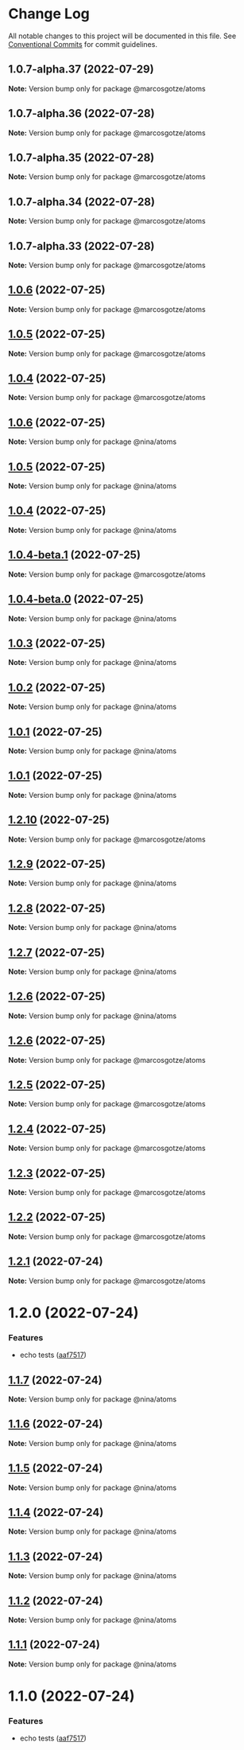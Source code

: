 # Change Log

All notable changes to this project will be documented in this file.
See [Conventional Commits](https://conventionalcommits.org) for commit guidelines.

## 1.0.7-alpha.37 (2022-07-29)

**Note:** Version bump only for package @marcosgotze/atoms





## 1.0.7-alpha.36 (2022-07-28)

**Note:** Version bump only for package @marcosgotze/atoms





## 1.0.7-alpha.35 (2022-07-28)

**Note:** Version bump only for package @marcosgotze/atoms





## 1.0.7-alpha.34 (2022-07-28)

**Note:** Version bump only for package @marcosgotze/atoms





## 1.0.7-alpha.33 (2022-07-28)

**Note:** Version bump only for package @marcosgotze/atoms





## [1.0.6](https://github.com/marcosgotze/nina/compare/@marcosgotze/atoms@1.0.4...@marcosgotze/atoms@1.0.6) (2022-07-25)

**Note:** Version bump only for package @marcosgotze/atoms





## [1.0.5](https://github.com/marcosgotze/nina/compare/@marcosgotze/atoms@1.0.4...@marcosgotze/atoms@1.0.5) (2022-07-25)

**Note:** Version bump only for package @marcosgotze/atoms





## [1.0.4](https://github.com/marcosgotze/nina/compare/@marcosgotze/atoms@1.0.4-beta.1...@marcosgotze/atoms@1.0.4) (2022-07-25)

**Note:** Version bump only for package @marcosgotze/atoms





## [1.0.6](http://159.223.209.6/compare/@nina/atoms@1.0.5...@nina/atoms@1.0.6) (2022-07-25)

**Note:** Version bump only for package @nina/atoms





## [1.0.5](http://159.223.209.6/compare/@nina/atoms@1.0.4...@nina/atoms@1.0.5) (2022-07-25)

**Note:** Version bump only for package @nina/atoms





## [1.0.4](https://github.com/marcosgotze/nina/compare/@nina/atoms@1.0.4-beta.0...@nina/atoms@1.0.4) (2022-07-25)

**Note:** Version bump only for package @nina/atoms





## [1.0.4-beta.1](https://github.com/marcosgotze/nina/compare/@marcosgotze/atoms@1.2.10...@marcosgotze/atoms@1.0.4-beta.1) (2022-07-25)

**Note:** Version bump only for package @marcosgotze/atoms





## [1.0.4-beta.0](https://github.com/marcosgotze/nina/compare/@nina/atoms@1.0.3...@nina/atoms@1.0.4-beta.0) (2022-07-25)

**Note:** Version bump only for package @nina/atoms





## [1.0.3](https://github.com/marcosgotze/nina/compare/@nina/atoms@1.0.2...@nina/atoms@1.0.3) (2022-07-25)

**Note:** Version bump only for package @nina/atoms





## [1.0.2](https://github.com/marcosgotze/nina/compare/@nina/atoms@1.0.1...@nina/atoms@1.0.2) (2022-07-25)

**Note:** Version bump only for package @nina/atoms





## [1.0.1](https://github.com/marcosgotze/nina/compare/@nina/atoms@1.0.1...@nina/atoms@1.0.1) (2022-07-25)

**Note:** Version bump only for package @nina/atoms





## [1.0.1](https://github.com/marcosgotze/nina/compare/@nina/atoms@1.2.9...@nina/atoms@1.0.1) (2022-07-25)

**Note:** Version bump only for package @nina/atoms





## [1.2.10](https://github.com/marcosgotze/nina/compare/@marcosgotze/atoms@1.2.6...@marcosgotze/atoms@1.2.10) (2022-07-25)

**Note:** Version bump only for package @marcosgotze/atoms





## [1.2.9](https://github.com/marcosgotze/nina/compare/@nina/atoms@1.2.8...@nina/atoms@1.2.9) (2022-07-25)

**Note:** Version bump only for package @nina/atoms





## [1.2.8](https://github.com/marcosgotze/nina/compare/@nina/atoms@1.2.7...@nina/atoms@1.2.8) (2022-07-25)

**Note:** Version bump only for package @nina/atoms





## [1.2.7](https://github.com/marcosgotze/nina/compare/@nina/atoms@1.1.7...@nina/atoms@1.2.7) (2022-07-25)

**Note:** Version bump only for package @nina/atoms





## [1.2.6](https://github.com/marcosgotze/nina/compare/@nina/atoms@1.1.7...@nina/atoms@1.2.6) (2022-07-25)

**Note:** Version bump only for package @nina/atoms





## [1.2.6](https://github.com/marcosgotze/nina/compare/@marcosgotze/atoms@1.2.5...@marcosgotze/atoms@1.2.6) (2022-07-25)

**Note:** Version bump only for package @marcosgotze/atoms





## [1.2.5](https://github.com/marcosgotze/nina/compare/@marcosgotze/atoms@1.2.4...@marcosgotze/atoms@1.2.5) (2022-07-25)

**Note:** Version bump only for package @marcosgotze/atoms





## [1.2.4](https://github.com/marcosgotze/nina/compare/@marcosgotze/atoms@1.2.2...@marcosgotze/atoms@1.2.4) (2022-07-25)

**Note:** Version bump only for package @marcosgotze/atoms





## [1.2.3](https://github.com/marcosgotze/nina/compare/@marcosgotze/atoms@1.2.2...@marcosgotze/atoms@1.2.3) (2022-07-25)

**Note:** Version bump only for package @marcosgotze/atoms





## [1.2.2](https://github.com/marcosgotze/nina/compare/@marcosgotze/atoms@1.1.8...@marcosgotze/atoms@1.2.2) (2022-07-25)

**Note:** Version bump only for package @marcosgotze/atoms





## [1.2.1](https://github.com/marcosgotze/nina/compare/@marcosgotze/atoms@1.2.0...@marcosgotze/atoms@1.2.1) (2022-07-24)

**Note:** Version bump only for package @marcosgotze/atoms





# 1.2.0 (2022-07-24)


### Features

* echo tests ([aaf7517](https://github.com/marcosgotze/nina/commit/aaf75177243ec3325d701b5a1d07e73dd6b81c3a))





## [1.1.7](https://github.com/marcosgotze/nina/compare/@nina/atoms@1.1.6...@nina/atoms@1.1.7) (2022-07-24)

**Note:** Version bump only for package @nina/atoms





## [1.1.6](https://github.com/marcosgotze/nina/compare/@nina/atoms@1.1.5...@nina/atoms@1.1.6) (2022-07-24)

**Note:** Version bump only for package @nina/atoms





## [1.1.5](https://github.com/marcosgotze/nina/compare/@nina/atoms@1.1.4...@nina/atoms@1.1.5) (2022-07-24)

**Note:** Version bump only for package @nina/atoms





## [1.1.4](https://github.com/marcosgotze/nina/compare/@nina/atoms@1.1.3...@nina/atoms@1.1.4) (2022-07-24)

**Note:** Version bump only for package @nina/atoms





## [1.1.3](https://github.com/marcosgotze/nina/compare/@nina/atoms@1.1.2...@nina/atoms@1.1.3) (2022-07-24)

**Note:** Version bump only for package @nina/atoms





## [1.1.2](https://github.com/marcosgotze/nina/compare/@nina/atoms@1.1.1...@nina/atoms@1.1.2) (2022-07-24)

**Note:** Version bump only for package @nina/atoms





## [1.1.1](https://github.com/marcosgotze/nina/compare/@nina/atoms@1.1.0...@nina/atoms@1.1.1) (2022-07-24)

**Note:** Version bump only for package @nina/atoms





# 1.1.0 (2022-07-24)


### Features

* echo tests ([aaf7517](https://github.com/marcosgotze/nina/commit/aaf75177243ec3325d701b5a1d07e73dd6b81c3a))
